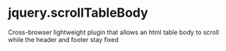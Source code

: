 jquery.scrollTableBody
======================

Cross-browser lightweight plugin that allows an html table body to scroll while the header and footer stay fixed
